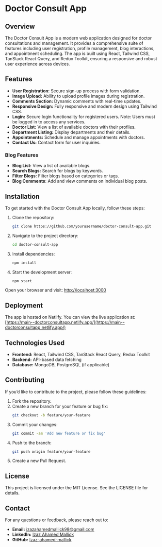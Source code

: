 # Doctor Consult App

## Overview
The Doctor Consult App is a modern web application designed for doctor consultations and management. It provides a comprehensive suite of features including user registration, profile management, blog interactions, and appointment scheduling. The app is built using React, Tailwind CSS, TanStack React Query, and Redux Toolkit, ensuring a responsive and robust user experience across devices.

## Features
- **User Registration:** Secure sign-up process with form validation.
- **Image Upload:** Ability to upload profile images during registration.
- **Comments Section:** Dynamic comments with real-time updates.
- **Responsive Design:** Fully responsive and modern design using Tailwind CSS.
- **Login:** Secure login functionality for registered users. Note: Users must be logged in to access any services.
- **Doctor List:** View a list of available doctors with their profiles.
- **Department Listing:** Display departments and their details.
- **Appointments:** Schedule and manage appointments with doctors.
- **Contact Us:** Contact form for user inquiries.

### Blog Features
- **Blog List:** View a list of available blogs.
- **Search Blogs:** Search for blogs by keywords.
- **Filter Blogs:** Filter blogs based on categories or tags.
- **Blog Comments:** Add and view comments on individual blog posts.

## Installation
To get started with the Doctor Consult App locally, follow these steps:

1. Clone the repository:
    ```bash
    git clone https://github.com/yourusername/doctor-consult-app.git
    ```
2. Navigate to the project directory:
    ```bash
    cd doctor-consult-app
    ```
3. Install dependencies:
    ```bash
    npm install
    ```
4. Start the development server:
    ```bash
    npm start
    ```

Open your browser and visit: [http://localhost:3000](http://localhost:3000)

## Deployment
The app is hosted on Netlify. You can view the live application at:
[https://main--doctorconsultapp.netlify.app/](https://main--doctorconsultapp.netlify.app/)

## Technologies Used
- **Frontend:** React, Tailwind CSS, TanStack React Query, Redux Toolkit
- **Backend:** API-based data fetching
- **Database:** MongoDB, PostgreSQL (if applicable)

## Contributing
If you’d like to contribute to the project, please follow these guidelines:

1. Fork the repository.
2. Create a new branch for your feature or bug fix:
    ```bash
    git checkout -b feature/your-feature
    ```
3. Commit your changes:
    ```bash
    git commit -am 'Add new feature or fix bug'
    ```
4. Push to the branch:
    ```bash
    git push origin feature/your-feature
    ```
5. Create a new Pull Request.

## License
This project is licensed under the MIT License. See the LICENSE file for details.

## Contact
For any questions or feedback, please reach out to:

- **Email:** izazahamedmallick98@gmail.com
- **LinkedIn:** [Izaz Ahamed Mallick](https://www.linkedin.com/in/izaz-ahamed-mallick-974059208/)
- **GitHub:** [Izaz-ahamed-mallick](https://github.com/izaz-ahamed-mallick)
